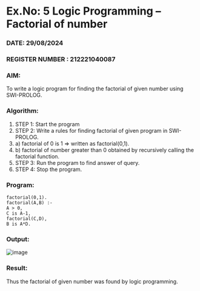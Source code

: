 # Ex.No: 5   Logic Programming – Factorial of number   
### DATE: 29/08/2024                                                                           
### REGISTER NUMBER :  212221040087
### AIM: 
To  write  a logic program for finding the factorial of given number using SWI-PROLOG. 
### Algorithm:
1. STEP 1: Start the program
2. STEP 2:  Write a rules for finding factorial of given program in SWI-PROLOG.
3.   a)	factorial of 0 is 1 => written as factorial(0,1).
4.   b)	factorial of number greater than 0 obtained by recursively calling the factorial    function.
5. STEP 3: Run the program  to find answer of  query.
6. STEP 4: Stop the program.

### Program:
```
factorial(0,1).
factorial(A,B) :-
A > 0,
C is A-1,
factorial(C,D),
B is A*D.
```
### Output:

![image](https://github.com/HariHaranLK/AI_Lab_2023-24/assets/132996089/f44a029f-6ef2-443a-99b2-52baac988aa1)

### Result:
Thus the factorial of given number was found by logic programming. 
